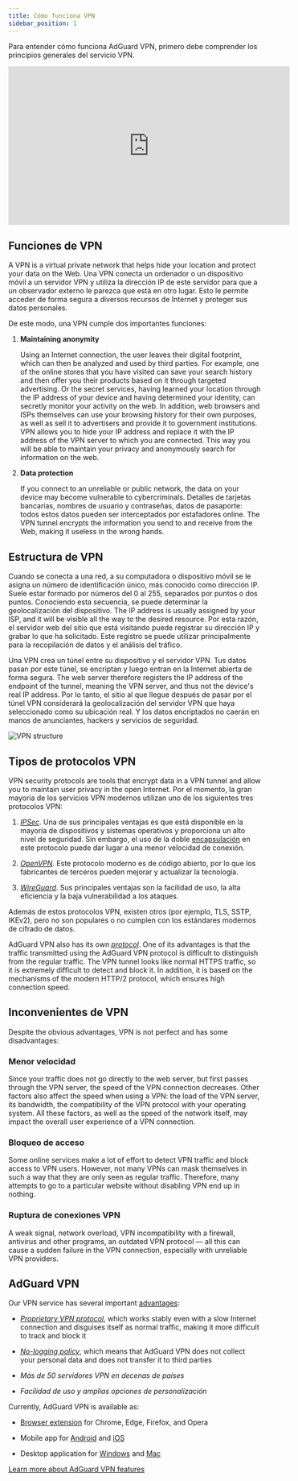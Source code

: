 ```yaml
---
title: Cómo funciona VPN
sidebar_position: 1
---
```


Para entender cómo funciona AdGuard VPN, primero debe comprender los principios generales del servicio VPN.

<iframe width="560" height="315" class="youtube-video" src="https://www.youtube-nocookie.com/embed/aOmkjgfSsIY" title="YouTube video player" frameborder="0" allow="accelerometer; autoplay; clipboard-write; encrypted-media; gyroscope; picture-in-picture" allowfullscreen></iframe>

## Funciones de VPN

A VPN is a virtual private network that helps hide your location and protect your data on the Web. Una VPN conecta un ordenador o un dispositivo móvil a un servidor VPN y utiliza la dirección IP de este servidor para que a un observador externo le parezca que está en otro lugar. Esto le permite acceder de forma segura a diversos recursos de Internet y proteger sus datos personales.

De este modo, una VPN cumple dos importantes funciones:

1. **Maintaining anonymity**

    Using an Internet connection, the user leaves their digital footprint, which can then be analyzed and used by third parties. For example, one of the online stores that you have visited can save your search history and then offer you their products based on it through targeted advertising. Or the secret services, having learned your location through the IP address of your device and having determined your identity, can secretly monitor your activity on the web. In addition, web browsers and ISPs themselves can use your browsing history for their own purposes, as well as sell it to advertisers and provide it to government institutions. VPN allows you to hide your IP address and replace it with the IP address of the VPN server to which you are connected. This way you will be able to maintain your privacy and anonymously search for information on the web.

1. **Data protection**

    If you connect to an unreliable or public network, the data on your device may become vulnerable to cybercriminals. Detalles de tarjetas bancarias, nombres de usuario y contraseñas, datos de pasaporte: todos estos datos pueden ser interceptados por estafadores online. The VPN tunnel encrypts the information you send to and receive from the Web, making it useless in the wrong hands.

## Estructura de VPN

Cuando se conecta a una red, a su computadora o dispositivo móvil se le asigna un número de identificación único, más conocido como dirección IP. Suele estar formado por números del 0 al 255, separados por puntos o dos puntos. Conociendo esta secuencia, se puede determinar la geolocalización del dispositivo. The IP address is usually assigned by your ISP, and it will be visible all the way to the desired resource. Por esta razón, el servidor web del sitio que está visitando puede registrar su dirección IP y grabar lo que ha solicitado. Este registro se puede utilizar principalmente para la recopilación de datos y el análisis del tráfico.

Una VPN crea un túnel entre su dispositivo y el servidor VPN. Tus datos pasan por este túnel, se encriptan y luego entran en la Internet abierta de forma segura. The web server therefore registers the IP address of the endpoint of the tunnel, meaning the VPN server, and thus not the device's real IP address. Por lo tanto, el sitio al que llegue después de pasar por el túnel VPN considerará la geolocalización del servidor VPN que haya seleccionado como su ubicación real. Y los datos encriptados no caerán en manos de anunciantes, hackers y servicios de seguridad.

![VPN structure](https://cdn.adguardvpn.com/public/Adguard/Website/Images/seo/en/how_vpn_3.jpg)

## Tipos de protocolos VPN

VPN security protocols are tools that encrypt data in a VPN tunnel and allow you to maintain user privacy in the open Internet. Por el momento, la gran mayoría de los servicios VPN modernos utilizan uno de los siguientes tres protocolos VPN:

1. [*IPSec*](https://en.wikipedia.org/wiki/IPsec). Una de sus principales ventajas es que está disponible en la mayoría de dispositivos y sistemas operativos y proporciona un alto nivel de seguridad. Sin embargo, el uso de la doble [encapsulación](https://en.wikipedia.org/wiki/Encapsulation_(networking)) en este protocolo puede dar lugar a una menor velocidad de conexión.

1. [*OpenVPN*](https://en.wikipedia.org/wiki/OpenVPN). Este protocolo moderno es de código abierto, por lo que los fabricantes de terceros pueden mejorar y actualizar la tecnología.

1. [*WireGuard*](https://en.wikipedia.org/wiki/WireGuard). Sus principales ventajas son la facilidad de uso, la alta eficiencia y la baja vulnerabilidad a los ataques.

Además de estos protocolos VPN, existen otros (por ejemplo, TLS, SSTP, IKEv2), pero no son populares o no cumplen con los estándares modernos de cifrado de datos.

AdGuard VPN also has its own [*protocol*](/general/adguard-vpn-protocol). One of its advantages is that the traffic transmitted using the AdGuard VPN protocol is difficult to distinguish from the regular traffic. The VPN tunnel looks like normal HTTPS traffic, so it is extremely difficult to detect and block it. In addition, it is based on the mechanisms of the modern HTTP/2 protocol, which ensures high connection speed.

## Inconvenientes de VPN

Despite the obvious advantages, VPN is not perfect and has some disadvantages:

### Menor velocidad

Since your traffic does not go directly to the web server, but first passes through the VPN server, the speed of the VPN connection decreases. Other factors also affect the speed when using a VPN: the load of the VPN server, its bandwidth, the compatibility of the VPN protocol with your operating system. All these factors, as well as the speed of the network itself, may impact the overall user experience of a VPN connection.

### Bloqueo de acceso

Some online services make a lot of effort to detect VPN traffic and block access to VPN users. However, not many VPNs can mask themselves in such a way that they are only seen as regular traffic. Therefore, many attempts to go to a particular website without disabling VPN end up in nothing.

### Ruptura de conexiones VPN

A weak signal, network overload, VPN incompatibility with a firewall, antivirus and other programs, an outdated VPN protocol — all this can cause a sudden failure in the VPN connection, especially with unreliable VPN providers.

## AdGuard VPN

Our VPN service has several important [advantages](/general/why-adguard-vpn):

- [*Proprietary VPN protocol*](/general/adguard-vpn-protocol), which works stably even with a slow Internet connection and disguises itself as normal traffic, making it more difficult to track and block it

- [*No-logging policy*](https://adguard-vpn.com/privacy.html), which means that AdGuard VPN does not collect your personal data and does not transfer it to third parties

- *Más de 50 servidores VPN en decenas de países*

- *Facilidad de uso y amplias opciones de personalización*

Currently, AdGuard VPN is available as:

- [Browser extension](/adguard-vpn-browser-extension/overview) for Chrome, Edge, Firefox, and Opera

- Mobile app for [Android](/adguard-vpn-for-android/overview) and [iOS](/adguard-vpn-for-ios/overview)

- Desktop application for [Windows](/adguard-vpn-for-windows/overview) and [Mac](/adguard-vpn-for-mac/overview)

[Learn more about AdGuard VPN features](https://adguard-vpn.com/welcome.html)
